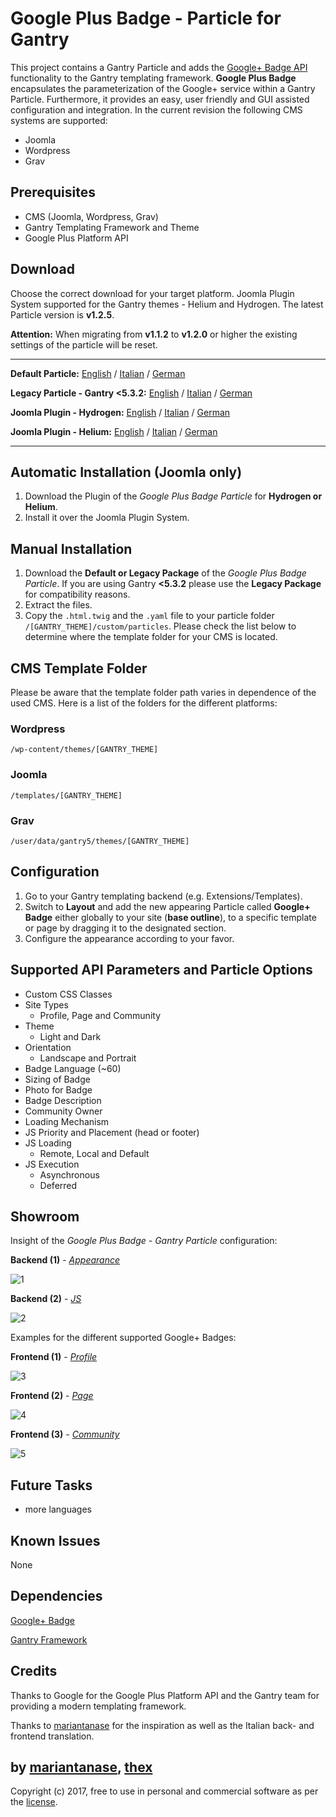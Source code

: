 # Google Plus Badge - Particle for Gantry
This project contains a Gantry Particle and adds the [Google+ Badge API](https://developers.google.com/+/web/badge/) functionality to the Gantry templating framework. **Google Plus Badge** encapsulates the parameterization of the Google+ service within a Gantry Particle. Furthermore, it provides an easy, user friendly and GUI assisted configuration and integration. In the current revision the following CMS systems are supported:
* Joomla
* Wordpress
* Grav

## Prerequisites
* CMS (Joomla, Wordpress, Grav)
* Gantry Templating Framework and Theme
* Google Plus Platform API

## Download
Choose the correct download for your target platform. Joomla Plugin System supported for the Gantry themes - Helium and Hydrogen. The latest Particle version is **v1.2.5**.

**Attention:** When migrating from **v1.1.2** to **v1.2.0** or higher the existing settings of the particle will be reset.
___
**Default Particle:**
[English](https://github.com/thexmanxyz/Google-Plus-Badge-Gantry/releases/download/v1.2.5/gpb.particle.only.EN.v1.2.5.zip) / [Italian](https://github.com/thexmanxyz/Google-Plus-Badge-Gantry/releases/download/v1.2.5/gpb.particle.only.IT.v1.2.5.zip) / [German](https://github.com/thexmanxyz/Google-Plus-Badge-Gantry/releases/download/v1.2.5/gpb.particle.only.DE.v1.2.5.zip)

**Legacy Particle - Gantry <5.3.2:**
[English](https://github.com/thexmanxyz/Google-Plus-Badge-Gantry/releases/download/v1.2.5/gpb.particle.only.legacy.EN.v1.2.5.zip) / [Italian](https://github.com/thexmanxyz/Google-Plus-Badge-Gantry/releases/download/v1.2.5/gpb.particle.only.legacy.IT.v1.2.5.zip) / [German](https://github.com/thexmanxyz/Google-Plus-Badge-Gantry/releases/download/v1.2.5/gpb.particle.only.legacy.DE.v1.2.5.zip)

**Joomla Plugin - Hydrogen:**
[English](https://github.com/thexmanxyz/Google-Plus-Badge-Gantry/releases/download/v1.2.5/gpb.j3.hydrogen.EN.v1.2.5.zip) / [Italian](https://github.com/thexmanxyz/Google-Plus-Badge-Gantry/releases/download/v1.2.5/gpb.j3.hydrogen.IT.v1.2.5.zip) / [German](https://github.com/thexmanxyz/Google-Plus-Badge-Gantry/releases/download/v1.2.5/gpb.j3.hydrogen.DE.v1.2.5.zip)

**Joomla Plugin - Helium:**
[English](https://github.com/thexmanxyz/Google-Plus-Badge-Gantry/releases/download/v1.2.5/gpb.j3.helium.EN.v1.2.5.zip) / [Italian](https://github.com/thexmanxyz/Google-Plus-Badge-Gantry/releases/download/v1.2.5/gpb.j3.helium.IT.v1.2.5.zip) / [German](https://github.com/thexmanxyz/Google-Plus-Badge-Gantry/releases/download/v1.2.5/gpb.j3.helium.DE.v1.2.5.zip)
___

## Automatic Installation (Joomla only)
1. Download the Plugin of the *Google Plus Badge Particle* for **Hydrogen or Helium**.
2. Install it over the Joomla Plugin System.

## Manual Installation
1. Download the **Default or Legacy Package** of the *Google Plus Badge Particle*. If you are using Gantry **<5.3.2** please use the **Legacy Package** for compatibility reasons.
2. Extract the files.
3. Copy the `.html.twig` and the `.yaml` file to your particle folder `/[GANTRY_THEME]/custom/particles`. Please check the list below to determine where the template folder for your CMS is located.

## CMS Template Folder
Please be aware that the template folder path varies in dependence of the used CMS. Here is a list of the folders for the different platforms:

### Wordpress
`/wp-content/themes/[GANTRY_THEME]`

### Joomla
`/templates/[GANTRY_THEME]`

### Grav
`/user/data/gantry5/themes/[GANTRY_THEME]`

## Configuration
1. Go to your Gantry templating backend (e.g. Extensions/Templates).
2. Switch to **Layout** and add the new appearing Particle called **Google+ Badge** either globally to your site (**base outline**), to a specific template or page by dragging it to the designated section.
3. Configure the appearance according to your favor.
 
## Supported API Parameters and Particle Options
* Custom CSS Classes
* Site Types
  * Profile, Page and Community
* Theme
  * Light and Dark
* Orientation
  * Landscape and Portrait
* Badge Language (~60)
* Sizing of Badge
* Photo for Badge
* Badge Description
* Community Owner
* Loading Mechanism
* JS Priority and Placement (head or footer)
* JS Loading
  * Remote, Local and Default
* JS Execution
  * Asynchronous
  * Deferred

## Showroom
Insight of the *Google Plus Badge - Gantry Particle* configuration:

**Backend (1)** - *[Appearance](/screenshots/backend_appearance.png)*

![1](/screenshots/backend_appearance.png)

**Backend (2)** - *[JS](/screenshots/backend_js.png)*

![2](/screenshots/backend_js.png)

Examples for the different supported Google+ Badges:

**Frontend (1)** - *[Profile](/screenshots/frontend_profile.png)*

![3](/screenshots/frontend_profile.png)

**Frontend (2)** - *[Page](/screenshots/frontend_page.png)*

![4](/screenshots/frontend_page.png)

**Frontend (3)** - *[Community](/screenshots/frontend_community.png)*

![5](/screenshots/frontend_community.png)

## Future Tasks
* more languages

## Known Issues
None

## Dependencies
[Google+ Badge](https://developers.google.com/+/web/badge/)

[Gantry Framework](http://gantry.org/)

## Credits
Thanks to Google for the Google Plus Platform API and the Gantry team for providing a modern templating framework.

Thanks to [mariantanase](https://github.com/mariantanase) for the inspiration as well as the Italian back- and frontend translation.

## by [mariantanase](https://github.com/mariantanase), [thex](https://github.com/thexmanxyz)
Copyright (c) 2017, free to use in personal and commercial software as per the [license](/LICENSE.md).
